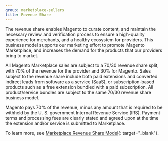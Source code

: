 ```yaml
---
group: marketplace-sellers
title: Revenue Share
---
```


The revenue share enables Magento to curate content, and maintain the necessary review and verification process to ensure a high-quality experience for merchants, and a healthy ecosystem for providers. This business model supports our marketing effort to promote Magento Marketplace, and increases the demand for the products that our providers bring to market.

All Magento Marketplace sales are subject to a 70/30 revenue share split, with 70% of the revenue for the provider and 30% for Magento. Sales subject to the revenue share include both paid extensions and converted indirect leads from software as a service (SaaS), or subscription-based products such as a free extension bundled with a paid subscription. All product/service bundles are subject to the same 70/30 revenue share business model.

Magento pays 70% of the revenue, minus any amount that is required to be withheld by the U. S. government Internal Revenue Service (IRS). Payment terms and processing fees are clearly stated and agreed upon at the time the extension and/or service is submitted to Marketplace.

To learn more, see [Marketplace Revenue Share Model][1]{: target="_blank"}.

[1]: https://docs.magento.com/m2/pdf/marketplace/Marketplace_Revenue_Share.pdf

